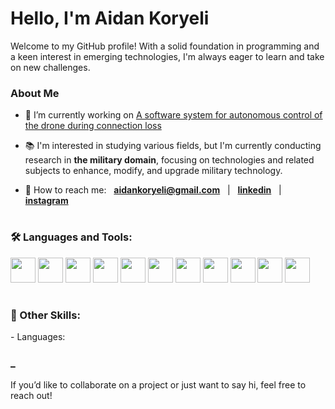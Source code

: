 <h1>Hello, I'm Aidan Koryeli</h1>

<p>
  Welcome to my GitHub profile! With a solid foundation in programming and a keen interest in emerging technologies, I'm always eager to learn and take on new challenges.
</p>

<h3>About Me</h3>

- 🎯 I’m currently working on [A software system for autonomous control of the drone during connection loss](https://github.com/aidkor/DACS)
  
- 📚 I'm interested in studying various fields, but I'm currently conducting research in **the military domain**, focusing on technologies and related subjects to enhance, modify, and upgrade military technology.
  
- 📡 How to reach me: &nbsp; **aidankoryeli@gmail.com** &nbsp; | &nbsp; **<a href="https://linkedin.com/in/denyskoren" target="blank">linkedin</a>** &nbsp; | &nbsp; **<a href="https://www.instagram.com/aidankoryeli/" target="blank">instagram</a>**

<h1></h1>
<h3>🛠 Languages and Tools:</h3>
<p>
  <img src="https://cdn.jsdelivr.net/gh/devicons/devicon@latest/icons/c/c-original.svg" width="40" height="40" />          
  <img src="https://cdn.jsdelivr.net/gh/devicons/devicon@latest/icons/cplusplus/cplusplus-original.svg" width="40" height="40" />
  <img src="https://cdn.jsdelivr.net/gh/devicons/devicon@latest/icons/csharp/csharp-original.svg" width="40" height="40" />
  <img src="https://cdn.jsdelivr.net/gh/devicons/devicon@latest/icons/python/python-original.svg" width="40" height="40" />  
  <img src="https://cdn.jsdelivr.net/gh/devicons/devicon@latest/icons/java/java-original.svg" width="40" height="40" />        
  <img src="https://cdn.jsdelivr.net/gh/devicons/devicon@latest/icons/git/git-original.svg" width="40" height="40" />
  <img src="https://cdn.jsdelivr.net/gh/devicons/devicon@latest/icons/html5/html5-original.svg" width="40" height="40" />     
  <img src="https://cdn.jsdelivr.net/gh/devicons/devicon@latest/icons/css3/css3-original.svg" width="40" height="40" />     
  <img src="https://cdn.jsdelivr.net/gh/devicons/devicon@latest/icons/javascript/javascript-original.svg" width="40" height="40" />     
  <img src="https://cdn.jsdelivr.net/gh/devicons/devicon@latest/icons/blender/blender-original.svg" width="40" height="40" />     
  <img src="https://cdn.jsdelivr.net/gh/devicons/devicon@latest/icons/unrealengine/unrealengine-original.svg" width="40" height="40" />     
</p>

<h1></h1>
<h3>🏅 Other Skills:</h3>
- Languages: 
          
<h3>_</h3>
<p>If you’d like to collaborate on a project or just want to say hi, feel free to reach out!</p>
